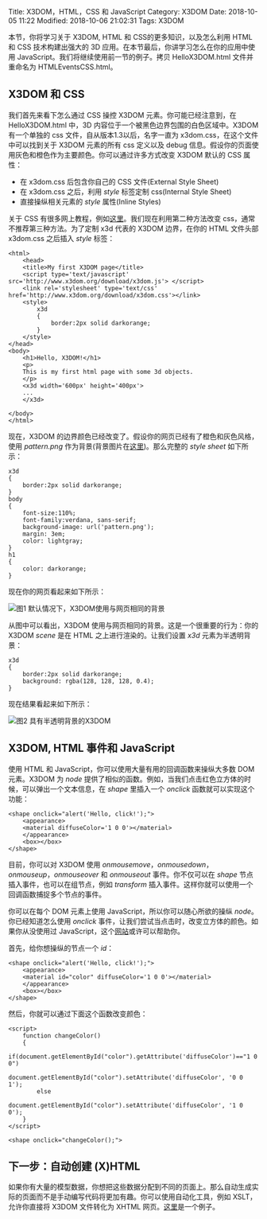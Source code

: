 Title: X3DOM，HTML，CSS 和 JavaScript
Category: X3DOM
Date: 2018-10-05 11:22
Modified: 2018-10-06 21:02:31
Tags: X3DOM

本节，你将学习关于 X3DOM, HTML 和 CSS的更多知识，以及怎么利用 HTML 和 CSS 技术构建出强大的 3D 应用。在本节最后，你讲学习怎么在你的应用中使用 JavaScript。我们将继续使用前一节的例子。拷贝 HelloX3DOM.html 文件并重命名为 HTMLEventsCSS.html。

## X3DOM 和 CSS

我们首先来看下怎么通过 CSS 操控 X3DOM 元素。你可能已经注意到，在 HelloX3DOM.html 中，3D 内容位于一个被黑色边界包围的白色区域中。X3DOM 有一个单独的 css 文件，自从版本1.3以后，名字一直为 x3dom.css，在这个文件中可以找到关于 X3DOM 元素的所有 css 定义以及 debug 信息。假设你的页面使用灰色和橙色作为主要颜色。你可以通过许多方式改变 X3DOM 默认的 CSS 属性：

- 在 x3dom.css 后包含你自己的 CSS 文件(External Style Sheet)
- 在 x3dom.css 之后，利用 *style* 标签定制 css(Internal
Style Sheet)
- 直接操纵相关元素的 *style* 属性(Inline Styles)

关于 CSS 有很多网上教程，例如[这里](http://www.w3schools.com/css/css_howto.asp)。我们现在利用第二种方法改变 css，通常不推荐第三种方法。为了定制 x3d 代表的 X3DOM 边界，在你的 HTML 文件头部 x3dom.css 之后插入 *style* 标签：
```
<html>
    <head>
    <title>My first X3DOM page</title>
    <script type='text/javascript' src='http://www.x3dom.org/download/x3dom.js'> </script>
    <link rel='stylesheet' type='text/css' href='http://www.x3dom.org/download/x3dom.css'></link>
    <style>
        x3d
        {
            border:2px solid darkorange;
        }
    </style>
</head>
<body>
    <h1>Hello, X3DOM!</h1>
    <p>
    This is my first html page with some 3d objects.
    </p>
    <x3d width='600px' height='400px'>
    ...
    </x3d>

</body>
</html>
```
现在，X3DOM 的边界颜色已经改变了。假设你的网页已经有了橙色和灰色风格，使用 *pattern.png* 作为背景(背景图片在[这里](https://doc.x3dom.org/tutorials/basics/htmlCSS/pattern.png))。那么完整的 *style sheet* 如下所示：
```
x3d
{
    border:2px solid darkorange;
}
body
{
    font-size:110%;
    font-family:verdana, sans-serif;
    background-image: url('pattern.png');
    margin: 3em;
    color: lightgray;
}
h1
{
    color: darkorange;
}
```
现在你的网页看起来如下所示：

![图1  默认情况下，X3DOM使用与网页相同的背景]({filename}/images/fig5.png)

从图中可以看出，X3DOM 使用与网页相同的背景。这是一个很重要的行为：你的 X3DOM *scene* 是在 HTML 之上进行渲染的。让我们设置 *x3d* 元素为半透明背景：
```
x3d
{
    border:2px solid darkorange;
    background: rgba(128, 128, 128, 0.4);
}
```
现在结果看起来如下所示：

![图2  具有半透明背景的X3DOM]({filename}/images/fig6.png)

## X3DOM, HTML 事件和 JavaScript

使用 HTML 和 JavaScript，你可以使用大量有用的回调函数来操纵大多数 DOM 元素。X3DOM 为 *node* 提供了相似的函数。例如，当我们点击红色立方体的时候，可以弹出一个文本信息，在 *shape* 里插入一个 *onclick* 函数就可以实现这个功能：
```
<shape onclick="alert('Hello, click!');">
    <appearance>
    <material diffuseColor='1 0 0'></material>
    </appearance>
    <box></box>
</shape>
```

目前，你可以对 X3DOM 使用 *onmousemove*，*onmousedown*， *onmouseup*，*onmouseover* 和 *onmouseout* 事件。你不仅可以在 *shape* 节点插入事件，也可以在组节点，例如 *transform* 插入事件。这样你就可以使用一个回调函数捕捉多个节点的事件。

你可以在每个 DOM 元素上使用 JavaScript，所以你可以随心所欲的操纵 *node*。你已经知道怎么使用 *onclick* 事件，让我们尝试当点击时，改变立方体的颜色。如果你从没使用过 JavaScript，这个[网站](http://www.w3schools.com/js/default.asp)或许可以帮助你。

首先，给你想操纵的节点一个 *id*：
```
<shape onclick="alert('Hello, click!');">
    <appearance>
    <material id="color" diffuseColor='1 0 0'></material>
    </appearance>
    <box></box>
</shape>
```
然后，你就可以通过下面这个函数改变颜色：
```
<script>
    function changeColor()
    {
        if(document.getElementById("color").getAttribute('diffuseColor')=="1 0 0")
            document.getElementById("color").setAttribute('diffuseColor', '0 0 1');
        else
            document.getElementById("color").setAttribute('diffuseColor', '1 0 0');
    }
</script>
```
```
<shape onclick="changeColor();">
```

## 下一步：自动创建 (X)HTML

如果你有大量的模型数据，你想把这些数据分配到不同的页面上。那么自动生成实际的页面而不是手动编写代码将更加有趣。你可以使用自动化工具，例如 XSLT，允许你直接将 X3DOM 文件转化为 XHTML 网页。[这里](http://www.web3d.org/x3d/stylesheets/X3dToXhtmlStylesheetExamples.zip)是一个例子。
